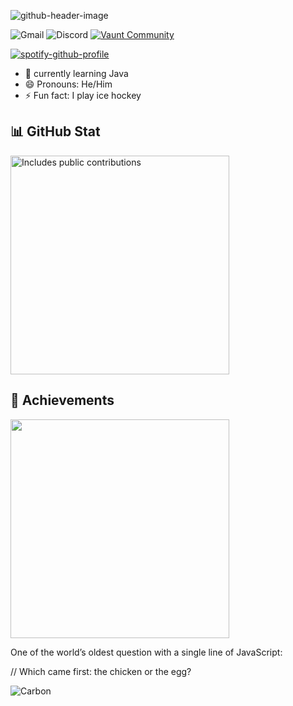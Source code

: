 ![github-header-image](https://github.com/user-attachments/assets/c766cf12-3cbc-4ed0-b9ff-5d663efdf3db)

![Gmail](https://img.shields.io/badge/Gmail-D14836?style=for-the-badge&logo=gmail&logoColor=white)
![Discord](https://img.shields.io/badge/Discord-%235865F2.svg?style=for-the-badge&logo=discord&logoColor=white)
[![Vaunt Community](https://api.vaunt.dev/v1/github/entities/Discovered12345/badges/community)](https://community.vaunt.dev/board/Discovered12345)

[![spotify-github-profile](https://spotify-github-profile.kittinanx.com/api/view?uid=313e3pkwhiplnzbr4q2bphmlnqdu&cover_image=true&theme=default&show_offline=false&background_color=121212&interchange=false&bar_color_cover=true)](https://github.com/kittinan/spotify-github-profile)

- 🌱 currently learning Java
- 😄 Pronouns: He/Him
- ⚡ Fun fact: I play ice hockey
  
## 📊 GitHub Stat
<p>
    <a href="https://vaunt.dev">
        <img src="https://api.vaunt.dev/v1/github/entities/Discovered12345/contributions?format=svg" width="350" title="Includes public contributions"/>
    </a>
</p>

## 🥇 Achievements
<p>
    <a href="https://community.vaunt.dev/board/Discovered12345/achievements">
        <img src="https://api.vaunt.dev/v1/github/entities/Discovered12345/achievements?format=svg&limit=100" width="350" />
    </a>
</p>


One of the world’s oldest question with a single line of JavaScript:

// Which came first: the chicken or the egg?

![Carbon](https://github.com/user-attachments/assets/5b9d9f04-d3b8-47e1-87ea-1441d47e36b3)


